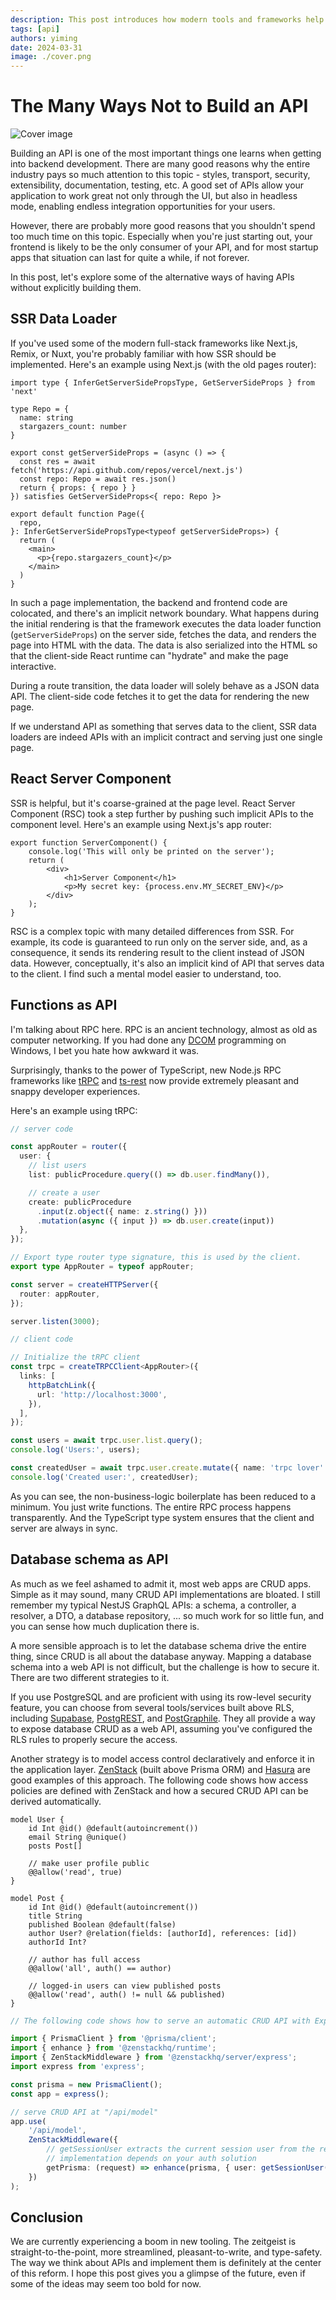 ```yaml
---
description: This post introduces how modern tools and frameworks help you derive web APIs without explicitly implementing them.
tags: [api]
authors: yiming
date: 2024-03-31
image: ./cover.png
---
```


# The Many Ways Not to Build an API

![Cover image](cover.png)

Building an API is one of the most important things one learns when getting into backend development. There are many good reasons why the entire industry pays so much attention to this topic - styles, transport, security, extensibility, documentation, testing, etc. A good set of APIs allow your application to work great not only through the UI, but also in headless mode, enabling endless integration opportunities for your users.

<!-- truncate -->

However, there are probably more good reasons that you shouldn't spend too much time on this topic. Especially when you're just starting out, your frontend is likely to be the only consumer of your API, and for most startup apps that situation can last for quite a while, if not forever.

In this post, let's explore some of the alternative ways of having APIs without explicitly building them.

## SSR Data Loader

If you've used some of the modern full-stack frameworks like Next.js, Remix, or Nuxt, you're probably familiar with how SSR should be implemented. Here's an example using Next.js (with the old pages router):

```tsx
import type { InferGetServerSidePropsType, GetServerSideProps } from 'next'
 
type Repo = {
  name: string
  stargazers_count: number
}

export const getServerSideProps = (async () => {
  const res = await fetch('https://api.github.com/repos/vercel/next.js')
  const repo: Repo = await res.json()
  return { props: { repo } }
}) satisfies GetServerSideProps<{ repo: Repo }>

export default function Page({
  repo,
}: InferGetServerSidePropsType<typeof getServerSideProps>) {
  return (
    <main>
      <p>{repo.stargazers_count}</p>
    </main>
  )
}
```

In such a page implementation, the backend and frontend code are colocated, and there's an implicit network boundary. What happens during the initial rendering is that the framework executes the data loader function (`getServerSideProps`) on the server side, fetches the data, and renders the page into HTML with the data. The data is also serialized into the HTML so that the client-side React runtime can "hydrate" and make the page interactive.

During a route transition, the data loader will solely behave as a JSON data API. The client-side code fetches it to get the data for rendering the new page.

If we understand API as something that serves data to the client, SSR data loaders are indeed APIs with an implicit contract and serving just one single page.

## React Server Component

SSR is helpful, but it's coarse-grained at the page level. React Server Component (RSC) took a step further by pushing such implicit APIs to the component level. Here's an example using Next.js's app router:

```tsx
export function ServerComponent() {
    console.log('This will only be printed on the server');
    return (
        <div>
            <h1>Server Component</h1>
            <p>My secret key: {process.env.MY_SECRET_ENV}</p>
        </div>
    );
}
```

RSC is a complex topic with many detailed differences from SSR. For example, its code is guaranteed to run only on the server side, and, as a consequence, it sends its rendering result to the client instead of JSON data. However, conceptually, it's also an implicit kind of API that serves data to the client. I find such a mental model easier to understand, too.

## Functions as API

I'm talking about RPC here. RPC is an ancient technology, almost as old as computer networking. If you had done any [DCOM](https://en.wikipedia.org/wiki/Distributed_Component_Object_Model) programming on Windows, I bet you hate how awkward it was. 

Surprisingly, thanks to the power of TypeScript, new Node.js RPC frameworks like [tRPC](https://trpc.io) and [ts-rest](https://ts-rest.com/) now provide extremely pleasant and snappy developer experiences. 

Here's an example using tRPC:

```ts
// server code

const appRouter = router({
  user: {
    // list users
    list: publicProcedure.query(() => db.user.findMany()),

    // create a user
    create: publicProcedure
      .input(z.object({ name: z.string() }))
      .mutation(async ({ input }) => db.user.create(input))
  },
});

// Export type router type signature, this is used by the client.
export type AppRouter = typeof appRouter;

const server = createHTTPServer({
  router: appRouter,
});

server.listen(3000);
```

```ts
// client code

// Initialize the tRPC client
const trpc = createTRPCClient<AppRouter>({
  links: [
    httpBatchLink({
      url: 'http://localhost:3000',
    }),
  ],
});

const users = await trpc.user.list.query();
console.log('Users:', users);

const createdUser = await trpc.user.create.mutate({ name: 'trpc lover' });
console.log('Created user:', createdUser);
```

As you can see, the non-business-logic boilerplate has been reduced to a minimum. You just write functions. The entire RPC process happens transparently. And the TypeScript type system ensures that the client and server are always in sync.

## Database schema as API

As much as we feel ashamed to admit it, most web apps are CRUD apps. Simple as it may sound, many CRUD API implementations are bloated. I still remember my typical NestJS GraphQL APIs: a schema, a controller, a resolver, a DTO, a database repository, ... so much work for so little fun, and you can sense how much duplication there is.

A more sensible approach is to let the database schema drive the entire thing, since CRUD is all about the database anyway. Mapping a database schema into a web API is not difficult, but the challenge is how to secure it. There are two different strategies to it.

If you use PostgreSQL and are proficient with using its row-level security feature, you can choose from several tools/services built above RLS, including [Supabase](https://supabase.com), [PostgREST](https://postgrest.org/), and [PostGraphile](https://www.graphile.org/postgraphile/). They all provide a way to expose database CRUD as a web API, assuming you've configured the RLS rules to properly secure the access.

Another strategy is to model access control declaratively and enforce it in the application layer. [ZenStack](https://zenstack.dev/) (built above Prisma ORM) and [Hasura](https://hasura.io/) are good examples of this approach. The following code shows how access policies are defined with ZenStack and how a secured CRUD API can be derived automatically.

```zmodel
model User {
    id Int @id() @default(autoincrement())
    email String @unique()
    posts Post[]

    // make user profile public
    @@allow('read', true)
}

model Post {
    id Int @id() @default(autoincrement())
    title String
    published Boolean @default(false)
    author User? @relation(fields: [authorId], references: [id])
    authorId Int?

    // author has full access
    @@allow('all', auth() == author)

    // logged-in users can view published posts
    @@allow('read', auth() != null && published)
}
```

```ts
// The following code shows how to serve an automatic CRUD API with Express.js

import { PrismaClient } from '@prisma/client';
import { enhance } from '@zenstackhq/runtime';
import { ZenStackMiddleware } from '@zenstackhq/server/express';
import express from 'express';

const prisma = new PrismaClient();
const app = express();

// serve CRUD API at "/api/model"
app.use(
    '/api/model',
    ZenStackMiddleware({
        // getSessionUser extracts the current session user from the request, its
        // implementation depends on your auth solution
        getPrisma: (request) => enhance(prisma, { user: getSessionUser(request) }),
    })
);
```


## Conclusion

We are currently experiencing a boom in new tooling. The zeitgeist is straight-to-the-point, more streamlined, pleasant-to-write, and type-safety. The way we think about APIs and implement them is definitely at the center of this reform. I hope this post gives you a glimpse of the future, even if some of the ideas may seem too bold for now.
